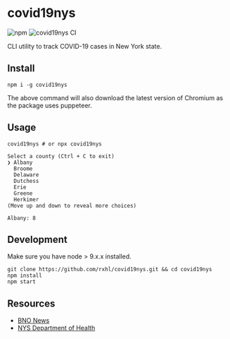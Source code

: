 # covid19nys

![npm](https://img.shields.io/npm/v/covid19nys)
![covid19nys CI](https://github.com/rxhl/covid19nys/workflows/covid19nys%20CI/badge.svg)

CLI utility to track COVID-19 cases in New York state.

## Install

```
npm i -g covid19nys
```

The above command will also download the latest version of Chromium as the package uses puppeteer.

## Usage

```
covid19nys # or npx covid19nys

Select a county (Ctrl + C to exit)
❯ Albany
  Broome
  Delaware
  Dutchess
  Erie
  Greene
  Herkimer
(Move up and down to reveal more choices)

Albany: 8
```

## Development

Make sure you have node > 9.x.x installed.

```
git clone https://github.com/rxhl/covid19nys.git && cd covid19nys
npm install
npm start
```

## Resources

- [BNO News](https://bnonews.com/index.php/2020/02/the-latest-coronavirus-cases/)
- [NYS Department of Health](https://on.ny.gov/33yu0cR)
